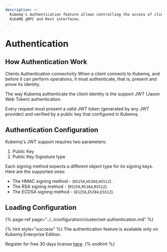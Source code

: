 ```yaml
---
description: >-
  Kubemq's Authentication feature allows controlling the access of clients to
  KubeMQ gRPC and Rest interfaces.
---
```


# Authentication

## How Authentication Work

Clients Authentication connectivity When a client connects to Kubemq, and before it can perform operations, it must authenticate, that is, present and prove its identity.

The way Kubemq authenticate the client identity is the support JWT \(Jason Web Token\) authentication.

Every request must present a valid JWT token \(generated by any JWT provider\) and verified by a public key that configured in Kubemq.

## Authentication Configuration

Kubemq's JWT support requires two parameters:

1. Public Key
2. Public Key Signature type

Each signing method expects a different object type for its signing keys. Here are the supported ones:

* The HMAC signing method - \(`HS256`,`HS384`,`HS512`\).
* The RSA signing method -  \(`RS256`,`RS384`,`RS512`\).
* The ECDSA signing method - \(`ES256`,`ES384`,`ES512`\).

## Loading Configuration

{% page-ref page="../../configuration/cluster/set-authentication.md" %}

{% hint style="success" %}
The authentication feature is available only on Kubemq Enterprise Edition.

Register for free 30 days license [here](https://account.kubemq.io/login/register).
{% endhint %}

